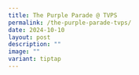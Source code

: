 ```yaml
---
title: The Purple Parade @ TVPS
permalink: /the-purple-parade-tvps/
date: 2024-10-10
layout: post
description: ""
image: ""
variant: tiptap
---
```

<p></p>